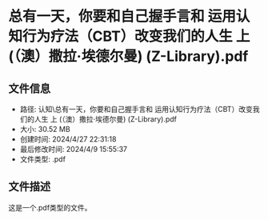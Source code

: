 ﻿# 总有一天，你要和自己握手言和 运用认知行为疗法（CBT）改变我们的人生 上 (（澳）撒拉·埃德尔曼) (Z-Library).pdf

## 文件信息
- 路径: 认知\总有一天，你要和自己握手言和 运用认知行为疗法（CBT）改变我们的人生 上 (（澳）撒拉·埃德尔曼) (Z-Library).pdf
- 大小: 30.52 MB
- 创建时间: 2024/4/27 22:31:18
- 最后修改时间: 2024/4/9 15:55:37
- 文件类型: .pdf

## 文件描述
这是一个.pdf类型的文件。

